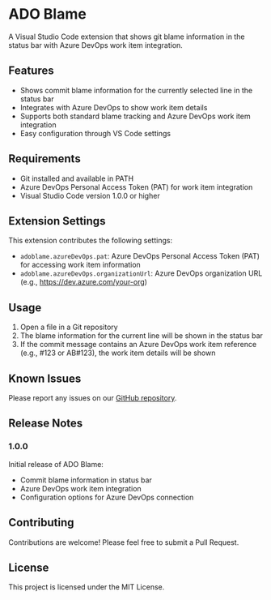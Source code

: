 # ADO Blame

A Visual Studio Code extension that shows git blame information in the status bar with Azure DevOps work item integration.

## Features

- Shows commit blame information for the currently selected line in the status bar
- Integrates with Azure DevOps to show work item details
- Supports both standard blame tracking and Azure DevOps work item integration
- Easy configuration through VS Code settings

## Requirements

- Git installed and available in PATH
- Azure DevOps Personal Access Token (PAT) for work item integration
- Visual Studio Code version 1.0.0 or higher

## Extension Settings

This extension contributes the following settings:

* `adoblame.azureDevOps.pat`: Azure DevOps Personal Access Token (PAT) for accessing work item information
* `adoblame.azureDevOps.organizationUrl`: Azure DevOps organization URL (e.g., https://dev.azure.com/your-org)

## Usage

1. Open a file in a Git repository
2. The blame information for the current line will be shown in the status bar
3. If the commit message contains an Azure DevOps work item reference (e.g., #123 or AB#123), the work item details will be shown

## Known Issues

Please report any issues on our [GitHub repository](https://github.com/nareshkmrteli/ado-blame/issues).

## Release Notes

### 1.0.0

Initial release of ADO Blame:
- Commit blame information in status bar
- Azure DevOps work item integration
- Configuration options for Azure DevOps connection

## Contributing

Contributions are welcome! Please feel free to submit a Pull Request.

## License

This project is licensed under the MIT License.
